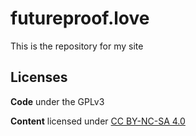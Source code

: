 # futureproof.love

This is the repository for my site

## Licenses

**Code** under the GPLv3

**Content** licensed under [CC BY-NC-SA 4.0](https://creativecommons.org/licenses/by-nc-sa/4.0/)
